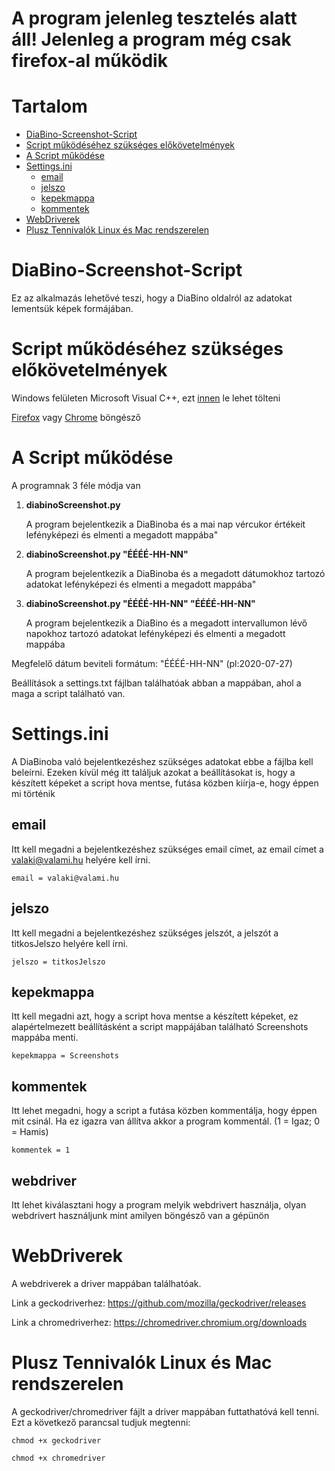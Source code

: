 # A program jelenleg tesztelés alatt áll! Jelenleg a program még csak firefox-al működik

# Tartalom
- [DiaBino-Screenshot-Script](#diabino-screenshot-script)
- [Script működéséhez szükséges előkövetelmények](#script-működéséhez-szükséges-előkövetelmények)
- [A Script működése](#a-script-működése)
- [Settings.ini](#settingsini)
  * [email](#email)
  * [jelszo](#jelszo)
  * [kepekmappa](#kepekmappa)
  * [kommentek](#kommentek)
- [WebDriverek](#webdriverek)
- [Plusz Tennivalók Linux és Mac rendszerelen](#plusz-tennivalók-linux-és-mac-rendszerelen)

# DiaBino-Screenshot-Script
Ez az alkalmazás lehetővé teszi, hogy a DiaBino oldalról az adatokat lementsük képek formájában.


# Script működéséhez szükséges előkövetelmények
Windows felületen Microsoft Visual C++, ezt [innen](https://support.microsoft.com/hu-hu/help/2977003/the-latest-supported-visual-c-downloads) le lehet tölteni

[Firefox](https://www.mozilla.org/hu/firefox/new/) vagy [Chrome](https://www.google.com/intl/hu/chrome/) böngésző

# A Script működése

A programnak 3 féle módja van
1. **diabinoScreenshot.py**

    A program bejelentkezik a DiaBinoba és a mai nap vércukor értékeit lefényképezi és elmenti a megadott mappába"
   
1. **diabinoScreenshot.py "ÉÉÉÉ-HH-NN"**

    A program bejelentkezik a DiaBinoba és a megadott dátumokhoz tartozó adatokat lefényképezi és elmenti a megadott mappába"

1. **diabinoScreenshot.py "ÉÉÉÉ-HH-NN" "ÉÉÉÉ-HH-NN"**

    A program bejelentkezik a DiaBino és a megadott intervallumon lévő napokhoz tartozó adatokat lefényképezi és elmenti a megadott mappába
 
 
 
 
Megfelelő dátum beviteli formátum: \"ÉÉÉÉ-HH-NN\" (pl:2020-07-27)

Beállítások a settings.txt fájlban találhatóak abban a mappában, ahol a maga a script található van.

# Settings.ini
A DiaBinoba való bejelentkezéshez szükséges adatokat ebbe a fájlba kell beleírni. Ezeken kívül még itt találjuk azokat a beállításokat is, hogy a készített képeket a script hova mentse, futása közben kiírja-e, hogy éppen mi történik 

## email
Itt kell megadni a bejelentkezéshez szükséges email címet, az email címet a valaki@valami.hu helyére kell írni.
```
email = valaki@valami.hu
```
## jelszo
Itt kell megadni a bejelentkezéshez szükséges jelszót, a jelszót a titkosJelszo helyére kell írni.
```
jelszo = titkosJelszo
```
## kepekmappa
Itt kell megadni azt, hogy a script hova mentse a készített képeket, ez alapértelmezett beállításként a script mappájában található Screenshots mappába menti.
```
kepekmappa = Screenshots
```
## kommentek
Itt lehet megadni, hogy a script a futása közben kommentálja, hogy éppen mit csinál. Ha ez igazra van állítva akkor a program kommentál. (1 = Igaz; 0 = Hamis)
```
kommentek = 1
```
## webdriver
Itt lehet kiválasztani hogy a program melyik webdrivert használja, olyan webdrivert használjunk mint amilyen böngésző van a gépünön


# WebDriverek
A webdriverek a driver mappában találhatóak.

Link a geckodriverhez: https://github.com/mozilla/geckodriver/releases

Link a chromedriverhez: https://chromedriver.chromium.org/downloads

# Plusz Tennivalók Linux és Mac rendszerelen
A geckodriver/chromedriver fájlt a driver mappában futtathatóvá kell tenni. Ezt a következő parancsal tudjuk megtenni:
```
chmod +x geckodriver
```
```
chmod +x chromedriver
```
